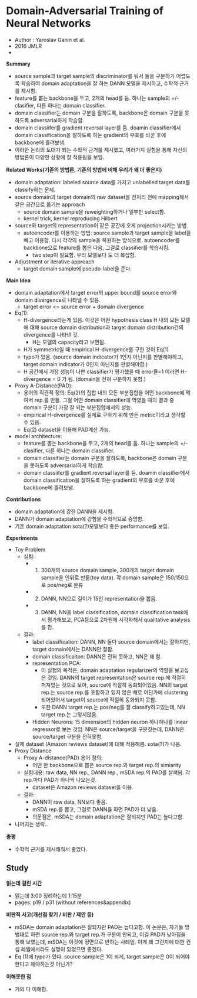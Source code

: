 # Domain-Adversarial Training of Neural Networks
- Author : Yaroslav Ganin et al.
- 2016 JMLR
- 
**Summary**
- source sample과 target sample의 discriminator를 둬서 둘을 구분하기 어렵도록 학습하여 domain adaptation을 잘 하는 DANN 모델을 제시하고, 수학적 근거를 제시함.
- feature를 뽑는 backbone을 두고, 2개의 head를 둠. 하나는 sample의 +/- clasifier, 다른 하나는 domain classifier.  
- domain classifier는 domain 구분을 잘하도록, backbone은 domain 구분을 못하도록 adversarial하게 학습함.
- domain classiifer를 gradient reversal layer를 둠. doamin classifier에서 domain classification을 잘하도록 하는 gradient의 부호를 바꾼 후에 backbone에 흘려보냄.
- 이러한 논리의 토대가 되는 수학적 근거를 제시했고, 여러가지 실험을 통해 자신의 방법론이 다양한 상황에 잘 적용됨을 보임.

**Related Works(기존의 방법론, 기존의 방법에 비해 우리가 왜 더 좋은지)**
- domain adaptation: labeled source data를 가지고 unlabelled target data를 classify하는 문제.
- source domain과 target domain의 raw dataset을 전처리 전에 mapping해서 같은 공간으로 옮기는 approach
  - source domain sample을 reweighting하거나 일부만 select함.
  - kernel trick, kernel reproducing Hilbert
- source와 target의 representation이 같은 공간에 오게 projection시키는 방법.
  - autoencoder를 이용하는 방법: source sample과 target sample을 label을 빼고 이용함. 다시 각각의 sample을 복원하는 방식으로. autoencoder를 backbone으로 feature를 뽑은 다음, 그걸로 classifier를 학습시킴.
    - two step이 필요함. 우리 모델보다 도 더 복잡함. 
- Adjustment or iterative approach
  - target domain sample에 pseudo-label을 준다.


**Main Idea**
- domain adaptation에서 target error의 upper bound를 source error와 domain divergence로 나타낼 수 있음.
  - target error <= source error + domain divergence
- Eq(1): 
  - H-divergence라는게 있음. 이것은 어떤 hypothesis class H 내의 모든 모델에 대해 source domain distribution과 target domain distribution간의 divergence를 나타낸 것.
    - H는 모델의 capacity라고 보면됨.
  - H가 symmetric일 때 empirical H-divergence를 구한 것이 Eq(1)
  - typo가 있음. (source domain indicator가 1인지 아닌지를 판별해야하고, target domain indicator가 0인지 아닌지를 판별해야함.)
  - H 공간에서 가장 성능이 나쁜 classifier가 평가했을 때 error율=1 이라면 H-divergence = 0 가 됨. (domain을 전혀 구분하지 못함.)
- Proxy A-Distance(PAD): 
  - 용어의 직관적 정의: Eq(2)의 집합 내의 모든 부분집합을 어떤 backbone에 먹여서 rep.를 만듦. 그걸 어떤 domain classifier에 먹였을 때의 결과 중 domain 구분이 가장 잘 되는 부분집합에서의 성능.
  - empirical H-divergence를 실제로 구하기 위해 만든 metric이라고 생각할 수 있음. 
  - Eq(2) dataset을 이용해 PAD계산 가능.
- model architecture:
  - feature를 뽑는 backbone을 두고, 2개의 head를 둠. 하나는 sample의 +/- clasifier, 다른 하나는 domain classifier.  
  - domain classifier는 domain 구분을 잘하도록, backbone은 domain 구분을 못하도록 adversarial하게 학습함.
  - domain classiifer를 gradient reversal layer를 둠. doamin classifier에서 domain classification을 잘하도록 하는 gradient의 부호를 바꾼 후에 backbone에 흘려보냄.

**Contributions**
- domain adaptation에 강한 DANN을 제시함.
- DANN가 domain adaptation에 강함을 수학적으로 증명함.
- 기존 domain adaptation sota(?)모델보다 좋은 performance를 보임.

**Experiments**
- Toy Problem
  - 실험: 
    - 1. 300개의 source domain sample, 300개의 target domain sample을 인위로 만듦(toy data). 각 domain sample은 150/150으로 pos/neg로 분류
    - 2. DANN, NN으로 길이가 15인 representation을 뽑음.
    - 3. DANN, NN을 label classification, domain classification task에서 평가해보고, PCA등으로 2차원에 시각화해서 qualitative analysis를 함.
  - 결과: 
    - label classification: DANN, NN 둘다 source domain에서는 잘하지만, target domain에서는 DANN만 잘함.
    - domain classificaiton: DANN은 전혀 못하고, NN은 꽤 함.
    - representation PCA: 
      - 이 실험의 목적은, domain adaptation regularizer의 역할을 보고싶은 것임. DANN의 target representation은 source rep.에 적절히 퍼져있는 것으로 보아, 
  source에 적절히 동화되어있음. NN의 target rep.는 source rep.를 포함하고 있지 않은 채로 어딘가에 clustering되어있어서 target이 source에 적절히 동화되지 못함.
      - 또한 DANN target rep.는 pos/neg를 잘 classify하고있는데, NN target rep.는 그렇지않음.
    - Hidden Neurons: 15 dimension의 hidden neuron 하나하나를 linear regressor로 보는 것임. NN은 source/target을 구분짓는데, DANN은 source/target 구분을 전혀못함.
- 실제 dataset (Amazon reviews dataset)에 대해 적용해봄. sota(?)가 나옴.
- Proxy Distance
  - Proxy A-distance(PAD) 용어 정의: 
    - 어떤 한 backbone으로 뽑은 source rep.와 target rep.의 simiarity
  - 실험내용: raw data, NN rep., DANN rep., mSDA rep.의 PAD를 살펴봄. 각 rep.마다 PAD가 하나씩 나오는것.
    - dataset은 Amazon reviews dataset을 이용.
  - 결과:
    - DANN이 raw data, NN보다 좋음.
    - mSDA rep.를 뽑고, 그걸로 DANN을 하면 PAD가 더 낮음. 
    - 의문점은, mSDA는 domain adaptation은 잘되지만 PAD는 높다고함.
- 나머지는 생략.. 

**총평**
- 수학적 근거를 제시해줘서 좋았다.

## Study

**읽는데 걸린 시간**
- 읽는데 3:00 정리하는데 1:15분
- pages: p19 / p31 (without references&appendix) 


**비판적 사고(개선점 찾기 / 비판 / 제안 등)**
- mSDA는 domain adaptation은 잘되지만 PAD는 높다고함. 이 논문은, 자기들 방법대로 하면 source rep.와 target rep.가 구분이 안되고, 이걸 PAD가 낮아짐을 통해 보였는데, 
mSDA는 이것에 정면으로 반하는 사례임. 이게 왜 그런지에 대한 컨셉 레벨에서라도 설명이 있었으면 좋겠다.
- Eq (1)에 typo가 있다. source sample은 1이 되게, target sample은 0이 되어야한다고 해야하는것 아닌가?

**이해못한 점**
- 거의 다 이해함.

